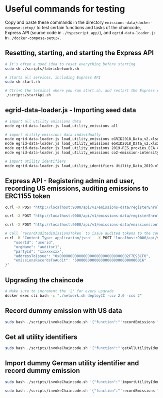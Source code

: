 # Useful commands for testing

Copy and paste these commands in the directory `emissions-data/docker-compose-setup/` to test certain functions and tasks of the chaincode, Express API (source code in `./typescript_app/`), and `egrid-data-loader.js` in `./docker-compose-setup/`.

## Resetting, starting, and starting the Express API

```bash
# It's often a good idea to reset everything before starting
sudo sh ./scripts/fabricNetwork.sh

# Starts all services, including Express API
sudo sh start.sh

# Ctrl+C the terminal where you ran start.sh, and restart the Express API with:
./scripts/startApi.sh
```

## egrid-data-loader.js - Importing seed data

```bash
# import all utility emissions data
node egrid-data-loader.js load_utility_emissions all

# import utility emissions data individually
node egrid-data-loader.js load_utility_emissions eGRID2018_Data_v2.xlsx NRL18
node egrid-data-loader.js load_utility_emissions eGRID2018_Data_v2.xlsx ST18
node egrid-data-loader.js load_utility_emissions 2019-RES_proxies_EEA.csv Sheet1
node egrid-data-loader.js load_utility_emissions co2-emission-intensity-6.csv Sheet1

# import utility identifiers
node egrid-data-loader.js load_utility_identifiers Utility_Data_2019.xlsx
```

## Express API - Registering admin and user, recording US emissions, auditing emissions to ERC1155 token

```bash
curl -X POST "http://localhost:9000/api/v1/emissions-data/registerEnroll/admin" -H  "accept: */*" -H  "Content-Type: application/json" -d "{\"orgName\":\"auditor1\"}"

curl -X POST "http://localhost:9000/api/v1/emissions-data/registerEnroll/user" -H  "accept: */*" -H  "Content-Type: application/json" -d "{\"userId\":\"testuser1\",\"orgName\":\"auditor1\",\"affiliation\":\"auditor1.department1\"}"

curl -X POST "http://localhost:9000/api/v1/emissions-data/emissionscontract/recordEmissions" -H  "accept: */*" -H  "Content-Type: multipart/form-data" -F "userId=testuser1" -F "orgName=auditor1" -F "utilityId=USA_EIA_11208" -F "partyId=1234567890" -F "fromDate=2018-01-06T10:10:09Z" -F "thruDate=2018-12-06T10:10:09Z" -F "energyUseAmount=200" -F "energyUseUom=KWH"

# Call `recordAuditedEmissionsToken` to issue audited tokens to the contract
curl -H 'Content-Type: application/json'  -X POST 'localhost:9000/api/v1/emissions-data/emissionscontract/recordAuditedEmissionsToken' -d '{
    "userId": "userid",
    "orgName": "auditor1",
    "partyId": "xxxxxxxxx",
    "addressToIssue": "0x00000000000000000000000000000002F7E93CF0",
    "emissionsRecordsToAudit": "59000000000000000000000000000016"
}'
```

## Upgrading the chaincode

```bash
# Make sure to increment the '2' for every upgrade
docker exec cli bash -c "./network.sh deployCC -ccv 2.0 -ccs 2"
```

## Record dummy emission with US data

```bash
sudo bash ./scripts/invokeChaincode.sh '{"function":"'recordEmissions'","Args":["USA_EIA_11208","MyCompany","2018-01-06T10:10:09Z","2018-12-06T10:10:09Z","1755","KWH","url","md5"]}' 1 2
```

## Get all utility identifiers

```bash
sudo bash ./scripts/invokeChaincode.sh '{"function":"'getAllUtilityIdentifiers'","Args":[]}' 1
```

## Import dummy German utility identifier and record dummy emission

```bash
sudo bash ./scripts/invokeChaincode.sh '{"function":"'importUtilityIdentifier'","Args":["999999","2019","999999","Fake_Germany_Power_Company","Germany","","{\"division_type\":\"Country\",\"division_id\":\"Germany\"}"]}' 1 2

sudo bash ./scripts/invokeChaincode.sh '{"function":"'recordEmissions'","Args":["999999","Meinklimatgesellschaft","2019-06-01T10:10:09Z","2019-06-30T10:10:09Z","150","KWH","url","md5"]}' 1 2
```
